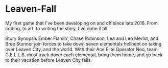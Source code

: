 # Leaven-Fall
My first game that I've been developing on and off since late 2016.
From coding, to art, to writing the story, I've done it all.

Story Synopsis
Ember Flamin’, Chase Robinson, Lea and Leo Merlot, and Bree Stunner join forces to take down seven elementals hellbent on taking over Leaven City, and the world. With their Ace Elite Operator Neo, team C.E.L.L.B. must track down each elemental, bring them home, and go back to their vacation before Leaven City falls. 
